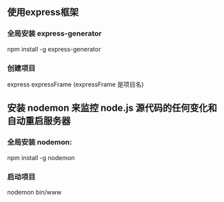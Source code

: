 ## 使用express框架

### 全局安装 express-generator

npm install -g express-generator

### 创建项目

express expressFrame (expressFrame 是项目名)



## 安装 nodemon 来监控 node.js 源代码的任何变化和自动重启服务器

### 全局安装 nodemon:

npm install -g nodemon

### 启动项目

nodemon bin/www